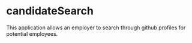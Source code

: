 # candidateSearch
This application allows an employer to search through github profiles for potential employees.
